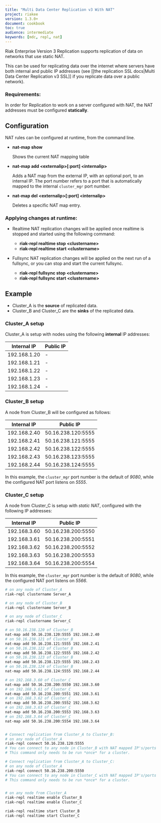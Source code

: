 ```yaml
---
title: "Multi Data Center Replication v3 With NAT"
project: riakee
version: 1.3.0+
document: cookbook
toc: true
audience: intermediate
keywords: [mdc, repl, nat]
---
```


Riak Enterprise Version 3 Replication supports replication of data on networks that use static NAT.

This can be used for replicating data over the internet where servers have both internal and public IP addresses (see [[the replication SSL docs|Multi Data Center Replication v3 SSL]] if you replicate data over a public network).

### Requirements:
In order for Replication to work on a server configured with NAT, the NAT addresses must be configured **statically**.


## Configuration

NAT rules can be configured at runtime, from the command line.

* **nat-map show**

    Shows the current NAT mapping table

* **nat-map add \<externalip\>[:port] \<internalip\>**

    Adds a NAT map from the external IP, with an optional port, to an internal IP. The port number refers to a port that is automatically mapped to the internal  `cluster_mgr` port number.

* **nat-map del \<externalip\>[:port] \<internalip\>**

    Deletes a specific NAT map entry.

### Applying changes at runtime:

* Realtime NAT replication changes will be applied once realtime is stopped and started using the following command:

    * **riak-repl realtime stop \<clustername\>**
    * **riak-repl realtime start \<clustername\>**

* Fullsync NAT replication changes will be applied on the next run of a fullsync, or you can stop and start the current fullsync.

    * **riak-repl fullsync stop \<clustername\>**
    * **riak-repl fullsync start \<clustername\>**


## Example

* Cluster_A is the **source** of replicated data.
* Cluster_B and Cluster_C are the **sinks** of the replicated data.

### **Cluster_A setup**

Cluster_A is setup with nodes using the following **internal** IP addresses:

Internal IP  | Public IP
-------------|-------------------
192.168.1.20 | -
192.168.1.21 | -
192.168.1.22 | -
192.168.1.23 | -
192.168.1.24 | -

### **Cluster_B setup**

A node from Cluster_B will be configured as follows:

Internal IP  | Public IP
-------------|-------------------
192.168.2.40 | 50.16.238.120:5555
192.168.2.41 | 50.16.238.121:5555
192.168.2.42 | 50.16.238.122:5555
192.168.2.43 | 50.16.238.123:5555
192.168.2.44 | 50.16.238.124:5555

In this example, the `cluster_mgr` port number is the default of *9080*, while
the configured NAT port listens on *5555*.

### **Cluster_C setup**

A node from Cluster_C is setup with *static NAT*, configured with the following IP addresses:

Internal IP  | Public IP
-------------|-------------------
192.168.3.60 | 50.16.238.200:5550
192.168.3.61 | 50.16.238.200:5551
192.168.3.62 | 50.16.238.200:5552
192.168.3.63 | 50.16.238.200:5553
192.168.3.64 | 50.16.238.200:5554

In this example, the `cluster_mgr` port number is the default of *9080*, while the configured NAT port listens on *5566*.


```bash
# on any node of Cluster_A
riak-repl clustername Server_A

# on any node of Cluster_B
riak-repl clustername Server_B

# on any node of Cluster_C
riak-repl clustername Server_C

# on 50.16.238.120 of Cluster_B
nat-map add 50.16.238.120:5555 192.168.2.40
# on 50.16.238.121 of Cluster_B
nat-map add 50.16.238.121:5555 192.168.2.41
# on 50.16.238.122 of Cluster_B
nat-map add 50.16.238.122:5555 192.168.2.42
# on 50.16.238.123 of Cluster_B
nat-map add 50.16.238.123:5555 192.168.2.43
# on 50.16.238.124 of Cluster_B
nat-map add 50.16.238.124:5555 192.168.2.44

# on 192.168.3.60 of Cluster_C
nat-map add 50.16.238.200:5550 192.168.3.60
# on 192.168.3.61 of Cluster_C
nat-map add 50.16.238.200:5551 192.168.3.61
# on 192.168.3.62 of Cluster_C
nat-map add 50.16.238.200:5552 192.168.3.62
# on 192.168.3.63 of Cluster_C
nat-map add 50.16.238.200:5553 192.168.3.63
# on 192.168.3.64 of Cluster_C
nat-map add 50.16.238.200:5554 192.168.3.64


# Connect replication from Cluster_A to Cluster_B:
# on any node of Cluster_A
riak-repl connect 50.16.238.120:5555
# You can connect to any node in Cluster_B with NAT mapped IP's/ports
# This command only needs to be run *once* for a cluster.

# Connect replication from Cluster_A to Cluster_C:
# on any node of Cluster_A
riak-repl connect 50.16.238.200:5550
# You can connect to any node in Cluster_C with NAT mapped IP's/ports
# This command only needs to be run *once* for a cluster.


# on any node from Cluster_A
riak-repl realtime enable Cluster_B
riak-repl realtime enable Cluster_C

riak-repl realtime start Cluster_B
riak-repl realtime start Cluster_C

```
